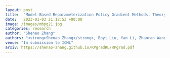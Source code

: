 ```yaml
---
layout: post
title:  "Model-Based Reparameterization Policy Gradient Methods: Theory and Practical Algorithms"
date:   2023-01-03 21:12:53 +00:00
image: /images/mbpg21.jpg
categories: research
author: "Shenao Zhang"
authors: "<strong>Shenao Zhang</strong>, Boyi Liu, Yan Li, Zhaoran Wang, Tuo Zhao"
venue: "In submission to ICML"
arxiv: https://shenao-zhang.github.io/RPgradRL/RPgrad.pdf
---
```


